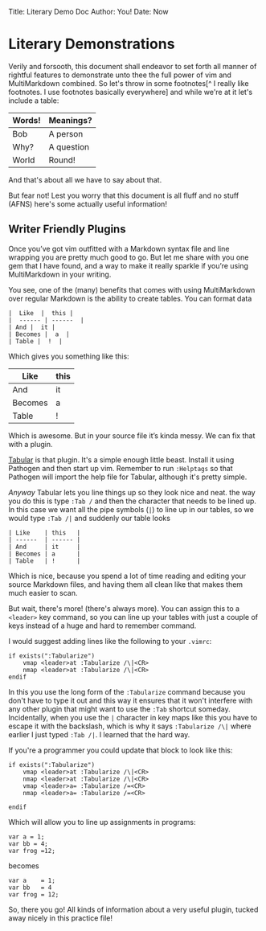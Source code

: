 Title: Literary Demo Doc
Author: You!
Date: Now

# Literary Demonstrations

Verily and forsooth, this document shall endeavor to set forth all manner of rightful features to demonstrate unto thee the full power of vim and MultiMarkdown combined. So let's throw in some footnotes[^ I really like footnotes. I use footnotes basically everywhere] and while we're at it let's include a table:

| Words!  | Meanings? |  
|  ------ | ------  |  
| Bob | A person  |  
| Why?  | A question  |  
| World | Round!  |  

And that's about all we have to say about that. 

But fear not! Lest you worry that this document is all fluff and no stuff (AFNS) here's some actually useful information!

## Writer Friendly Plugins

Once you’ve got vim outfitted with a Markdown syntax file and line wrapping you are pretty much good to go. But let me share with you one gem that I have found, and a way to make it really sparkle if you’re using MultiMarkdown in your writing.

You see, one of the (many) benefits that comes with using MultiMarkdown over regular Markdown is the ability to create tables. You can format data

	|  Like  |  this |  
	|  ------ | ------  |   
	| And |  it | 
	| Becomes |  a  | 
	| Table |  !  | 


Which gives you something like this:

| Like  |  this |  
|  ------ | ------  |   
| And |  it | 
| Becomes |  a  | 
| Table |  !  | 


Which is awesome. But in your source file it’s kinda messy. We can fix that with a plugin. 

[Tabular](https://github.com/godlygeek/tabular) is that plugin. It's a simple enough little beast. Install it using Pathogen and then start up vim. Remember to run `:Helptags` so that Pathogen will import the help file for Tabular, although it's pretty simple.

*Anyway* Tabular lets you line things up so they look nice and neat. the way you do this is type 
`:Tab /` and then the character that needs to be lined up. In this case we want all the pipe symbols (`|`) to line up in our tables, so we would  type `:Tab /|` and suddenly our table looks 

    | Like    | this   |
    | ------  | ------ |
    | And     | it     |
    | Becomes | a      |
    | Table   | !      |
  
Which is nice, because you spend a lot of time reading and editing your source Markdown files, and having them all clean like that makes them much easier to scan. 

But wait, there's more! (there's always more). You can assign this to a `<leader>` key command, so you can line up your tables with just a couple of keys instead of a huge and hard to remember command. 

I would suggest adding lines like the following to your `.vimrc`:
 
	if exists(":Tabularize")
    	vmap <leader>at :Tabularize /\|<CR>
    	nmap <leader>at :Tabularize /\|<CR>
	endif


In this you use the long form of the `:Tabularize` command because you don't have to type it out and this way it ensures that it won't interfere with any other plugin that might want to use the `:Tab` shortcut someday. Incidentally, when you use the `|` character in key maps like this you have to escape it with the backslash, which is why it says `:Tabularize /\|` where earlier I just typed `:Tab /|`. I learned that the hard way.

If you're a programmer you could update that block to look like this:

	if exists(":Tabularize")
    	vmap <leader>at :Tabularize /\|<CR>
    	nmap <leader>at :Tabularize /\|<CR>
    	vmap <leader>a= :Tabularize /=<CR>
    	nmap <leader>a= :Tabularize /=<CR>

	endif

Which will allow you to line up assignments in programs:

	var a = 1;
	var bb = 4;
	var frog =12;

becomes

	var a    = 1;
	var bb   = 4
	var frog = 12;

So, there you go! All kinds of information about a very useful plugin, tucked away nicely in this practice file! 